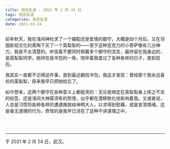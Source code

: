 ```yaml
---
title: 胡言乱语 - 2021 年 2 月 24 日
tags: 胡言乱语
categories: 胡言乱语
date: 2021-02-24
---
```


前年秋天，我在浅间神社求了一个婚配还是爱情的御守，大概是四个月后，又在邻国影视文化的熏陶下买了一个英梨梨的——至于这种亚克力的小菩萨像有几分神力，我是不太清楚的。听信着不要同时佩戴多个御守的流言，最终留在我身边的，是英梨梨同学。她待在我书包的一角，陪伴着我度过了各种各样的日子，直到现在。

我其实一直都不记得这件事。直到最近翻找书包，我这才发现：曾经那个我永远喜欢的英梨梨，原来我早已把她给忘了。

如今想来，这两个御守在各种意义上都挺灵的：无论是绑定在英梨梨身上挥之不去的标签，还是浅间大神莫须有的怨恨，似乎都在潜移默化地影响着我。又或者说，人总是习惯将各种各样的遭遇推脱给神明大人，以求得到慰藉，或是宣泄情绪。这是毫无道理的行为，奇怪的是我早已活在了这种不讲道理之中。

<br>

<br>

------

于 2021 年 2 月 24 日，武汉。
